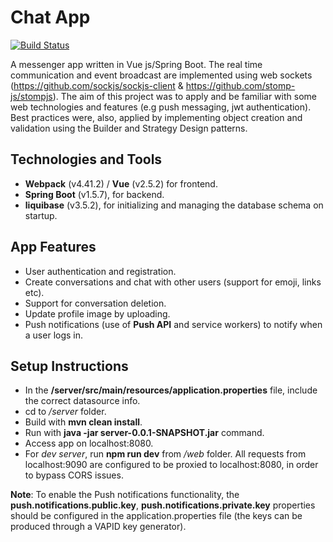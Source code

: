 # Chat App

[![Build Status](https://travis-ci.org/jzProg/chat-app.svg?branch=master)](https://travis-ci.org/jzProg/chat-app/)

 A messenger app written in Vue js/Spring Boot. The real time communication and event broadcast are implemented using web sockets (https://github.com/sockjs/sockjs-client & https://github.com/stomp-js/stompjs). The aim of this project was to apply and be familiar with some web technologies and features (e.g push messaging, jwt authentication). Best practices were, also, applied by implementing object creation and validation using the Builder and Strategy Design patterns.

## Technologies and Tools

- **Webpack** (v4.41.2) / **Vue** (v2.5.2) for frontend.
- **Spring Boot** (v1.5.7), for backend.
- **liquibase** (v3.5.2), for initializing and managing the database schema on startup.

## App Features

  - User authentication and registration.
  - Create conversations and chat with other users (support for emoji, links etc).
  - Support for conversation deletion.
  - Update profile image by uploading.
  - Push notifications (use of **Push API** and service workers) to notify when a user logs in.

## Setup Instructions

- In the **/server/src/main/resources/application.properties** file, include the correct datasource info.
- cd to */server* folder.
- Build with **mvn clean install**.
- Run with **java -jar server-0.0.1-SNAPSHOT.jar** command.
- Access app on localhost:8080. 
- For *dev server*, run **npm run dev** from */web* folder. All requests from localhost:9090 are configured to be proxied to localhost:8080, in order to bypass CORS issues.

**Note**: To enable the Push notifications functionality, the **push.notifications.public.key**, **push.notifications.private.key** properties should be configured in the application.properties file (the keys can be produced through a VAPID key generator).
